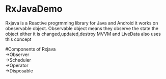 # RxJavaDemo
Rxjava is a Reactive progrmming library for Java and Android it works on obeservable object.
Observable object means they observe the state the object either it is changed,updated,destroy MVVM and LiveData also uses this concept

#Components of Rxjava<br>
->Observer<br>
->Scheduler<br>
->Operator<br>
->Disposable<br>
